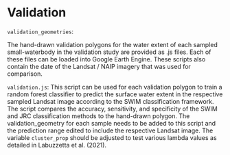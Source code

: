 # Validation

`validation_geometries`:

The hand-drawn validation polygons for the water extent of each sampled small-waterbody in the validation study are provided as .js files. Each of these files can be loaded into Google Earth Engine. These scripts also contain the date of the Landsat / NAIP imagery that was used for comparison. 

`validation.js`: This script can be used for each validation polygon to train a random forest classifier to predict the surface water extent in the respective sampled Landsat image according to the SWIM classification framework. The script compares the accuracy, sensitivity, and specificity of the SWIM and JRC classification methods to the hand-drawn polygon. The validation_geometry for each sample needs to be added to this script and the prediction range edited to include the respective Landsat image. The variable `cluster_prop` should be adjusted to test various lambda values as detailed in Labuzzetta et al. (2021). 
